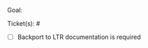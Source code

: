<!---
Include a few sentences describing the overall goals for this Pull Request.
 
A list of issues is at https://github.com/qgis/QGIS-Documentation/issues.
Add "fix #issuenumber" for each issue the PR fixes. The ticket(s) will be closed automatically.
If your PR doesn't fix entirely the ticket, only add the ticket(s) reference preceded by # character.
-->
Goal:

Ticket(s): #
<!---
Indicate whether the fix should be backported to previous release.
Replace the space between square brackets by a `x` to make it checked.
-->
- [ ] Backport to LTR documentation is required

<!---
Reviewing is a process done by community members, mostly on a volunteer basis.
We try to keep the overhead as small as possible and appreciate if you help us.
Please read carefully and ensure you comply with our writing guidelines at
https://docs.qgis.org/testing/en/docs/documentation_guidelines/index.html.
Feel free to ask in a comment or the (qgis-community-team mailing list)
[https://lists.osgeo.org/mailman/listinfo/qgis-community-team] if you have troubles with any item.
--->
